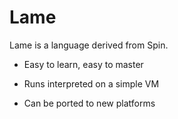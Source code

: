 # Lame

Lame is a language derived from Spin.

- Easy to learn, easy to master

- Runs interpreted on a simple VM

- Can be ported to new platforms

